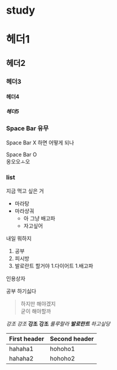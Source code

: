 # study
# 헤더1
## 헤더2
### 헤더3
#### 헤더4
##### 헤더5

### Space Bar 유무
Space Bar X
하면 어떻게 되나

Space Bar O  
옹오오ㅗ오


### list

지금 먹고 싶은 거

* 마라탕
* 마라샹궈
  * 아 그냥 배고파
  * 자고싶어


내일 뭐하지

1. 공부
2. 피시방
3. 발로란트 할거야
  1.다이어트
  1.배고파
  
  
  인용상자 
  
  공부 하기싫다
  >하지만 해야겠지  
  >굳이 해야할까
  
  
  *강조* 
  _강조_ 
  **강조** 
  __강조__ 
  *룰루랄라 **발로란트** 하고싶당*
  
  First header | Second header 
  -------------|-------------- 
  hahaha1      | hohoho1  
  hahaha2      | hohoho2 
  
  
  



